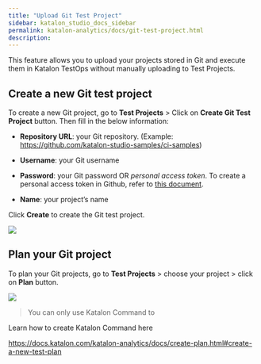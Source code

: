 ```yaml
---
title: "Upload Git Test Project" 
sidebar: katalon_studio_docs_sidebar
permalink: katalon-analytics/docs/git-test-project.html 
description: 
---
```

This feature allows you to upload your projects stored in Git and execute them in Katalon TestOps without manually uploading to Test Projects.

## Create a new Git test project

To create a new Git project, go to **Test Projects** > Click on **Create Git Test Project** button. Then fill in the below information:

- **Repository URL**: your Git repository. (Example: https://github.com/katalon-studio-samples/ci-samples)
- **Username**: your Git username
- **Password**: your Git password OR *personal access token*. To create a personal access token in Github, refer to [this document](https://help.github.com/en/github/authenticating-to-github/creating-a-personal-access-token-for-the-command-line).

- **Name**: your project’s name

Click **Create** to create the Git test project.

![](https://github.com/katalon-studio/docs-images/raw/master/katalon-analytics/docs/git-test-project/create-project.png)

## Plan your Git project

To plan your Git projects, go to **Test Projects** > choose your project > click on **Plan** button.

![](https://github.com/katalon-studio/docs-images/raw/master/katalon-analytics/docs/git-test-project/sample-project.png)

> You can only use Katalon Command to 

Learn how to create Katalon Command here

https://docs.katalon.com/katalon-analytics/docs/create-plan.html#create-a-new-test-plan


